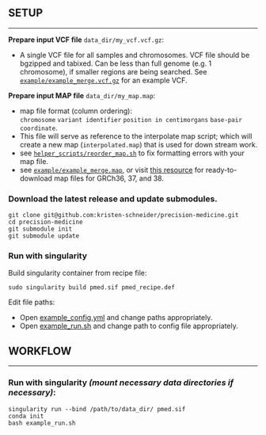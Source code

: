 ## SETUP
____________________________________________
**Prepare input VCF file** `data_dir/my_vcf.vcf.gz`:
- A single VCF file for all samples and chromosomes. VCF file should be bgzipped and tabixed. Can be less than full genome (e.g. 1 chromosome), if smaller regions are being searched. See [`example/example_merge.vcf.gz`](https://github.com/kristen-schneider/precision-medicine/blob/main/example/example_merge.vcf.gz) for an example VCF.<br>

**Prepare input MAP file** `data_dir/my_map.map`:
- map file format (column ordering):<br>
`chromosome` `variant identifier` `position in centimorgans` `base-pair coordinate`.
- This file will serve as reference to the interpolate map script; which will create a new map (`interpolated.map`) that is used for down stream work.
- see [`helper_scripts/reorder_map.sh`](https://github.com/kristen-schneider/precision-medicine/blob/main/helper_scripts/reorder_map.sh) to fix formatting errors with your map file.
- see [`example/example_merge.map`](https://github.com/kristen-schneider/precision-medicine/blob/main/example/examplemap), or visit [this resource](https://bochet.gcc.biostat.washington.edu/beagle/genetic_maps/) for ready-to-download map files for GRCh36, 37, and 38.
### Download the latest release and update submodules.
```
git clone git@github.com:kristen-schneider/precision-medicine.git
cd precision-medicine
git submodule init
git submodule update
```
### Run with singularity
Build singularity container from recipe file:
```
sudo singularity build pmed.sif pmed_recipe.def
```
Edit file paths:<br>
- Open [example_config.yml](https://github.com/kristen-schneider/precision-medicine/blob/main/example/config_singularity.yml) and change paths appropriately.<br>
- Open [example_run.sh](https://github.com/kristen-schneider/precision-medicine/blob/main/example/config_run.sh) and change path to config file appropriately.<br>
## WORKFLOW
____________________________________________
### Run with singularity _(mount necessary data directories if necessary)_:<br>
```
singularity run --bind /path/to/data_dir/ pmed.sif
conda init
bash example_run.sh
```

